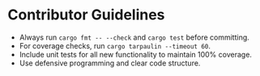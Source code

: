 # Contributor Guidelines

- Always run `cargo fmt -- --check` and `cargo test` before committing.
- For coverage checks, run `cargo tarpaulin --timeout 60`.
- Include unit tests for all new functionality to maintain 100% coverage.
- Use defensive programming and clear code structure.
